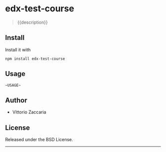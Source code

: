 # edx-test-course
> {{description}}

## Install

Install it with

```
npm install edx-test-course
```
## Usage

```
~USAGE~
```

## Author

* Vittorio Zaccaria

## License
Released under the BSD License.

***

